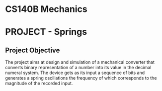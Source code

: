 # CS140B Mechanics
# PROJECT - Springs
## Project Objective
The project aims at design and simulation of a mechanical converter that converts
binary representation of a number into its value in the decimal numeral system. The device gets
as its input a sequence of bits and generates a spring oscillations the frequency of which
corresponds to the magnitude of the recorded input.
